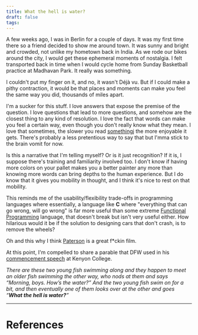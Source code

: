 ```yaml
---
title: What the hell is water?
draft: false
tags:
---
```

 






A few weeks ago, I was in Berlin for a couple of days. It was my first time there so a friend decided to show me around town. It was sunny and bright and crowded, not unlike my hometown back in India. As we rode our bikes around the city, I would get these ephemeral moments of nostalgia. I felt transported back in time when I would cycle home from Sunday Basketball practice at Madhavan Park. It really was something.

I couldn't put my finger on it, and no, it wasn't Déjà vu. But if I could make a pithy contraction, it would be that places and moments can make you feel the same way you did, thousands of miles apart.

I'm a sucker for this stuff. I love answers that expose the premise of the question. I love questions that lead to more questions, and somehow are the closest thing to any kind of resolution. I love the fact that words can make you feel a certain way, even though you don't really know what they mean. I love that sometimes, the slower you read [something](https://www.poetryfoundation.org/poems/42661/to-the-harbormaster)j the more enjoyable it gets. There's probably a less pretentious way to say that but I'mma stick to the brain vomit for now.

Is this a narrative that I'm telling myself? Or is it just recognition? If it is, I suppose there's training and familiarity involved too. I don't know if having more colors on your pallet makes you a better painter any more than knowing more words can bring depths to the human experience. But I do know that it gives you mobility in thought, and I think it's nice to rest on that mobility.

This reminds me of the usability/flexibility trade-offs in programming languages where essentially, a language like **C** where "everything that can go wrong, will go wrong" is far more useful than some extreme [Functional Programming](https://en.wikipedia.org/wiki/Functional_programming) language, that doesn't break but isn't very useful either. How hilarious would it be if the solution to designing cars that don't crash, is to remove the wheels?

Oh and this why I think [Paterson](https://www.rottentomatoes.com/m/paterson) is a great f$*$ckin film.

At this point, I'm compelled to share a parable that DFW used in his [commencement speech](http://bulletin-archive.kenyon.edu/x4280.html) at Kenyon College.

*There are these two young fish swimming along and they happen to meet an older fish swimming the other way, who nods at them and says “Morning, boys. How’s the water?” And the two young fish swim on for a bit, and then eventually one of them looks over at the other and goes “**What the hell is water?**”*


---
# References
